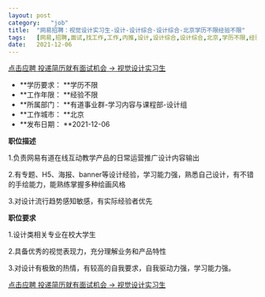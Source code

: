 ```yaml
---
layout:	post
category:	"job"
title:	"网易招聘：视觉设计实习生-设计-设计综合-设计综合-北京学历不限经验不限"
tags:	[网易,招聘,面试,找工作,工作,内推,设计,设计综合,设计综合,北京,学历不限,经验不限]
date:	2021-12-06
---
```


[点击应聘 投递简历就有面试机会 ->  视觉设计实习生](http://mobile.bole.netease.com/bole/boleDetail?id=35404&employeeId=346f03c3cda5f04c&key=all)



- **学历要求： **学历不限
- **工作年限： **经验不限
- **所属部门： **有道事业群-学习内容与课程部-设计组
- **工作城市： **北京
- **发布日期： **2021-12-06



**职位描述**

1.负责网易有道在线互动教学产品的日常运营推广设计内容输出

2.有专题、H5、海报、banner等设计经验，学习能力强，熟悉自己设计，有不错的手绘能力，能熟练掌握多种绘画风格

3.对设计流行趋势感知敏感，有实际经验者优先



**职位要求**

1.设计类相关专业在校大学生

2.具备优秀的视觉表现力，充分理解业务和产品特性

3.对设计有极致的热情，有较高的自我要求，自我驱动力强，学习能力强。



[点击应聘 投递简历就有面试机会 ->  视觉设计实习生](http://mobile.bole.netease.com/bole/boleDetail?id=35404&employeeId=346f03c3cda5f04c&key=all)